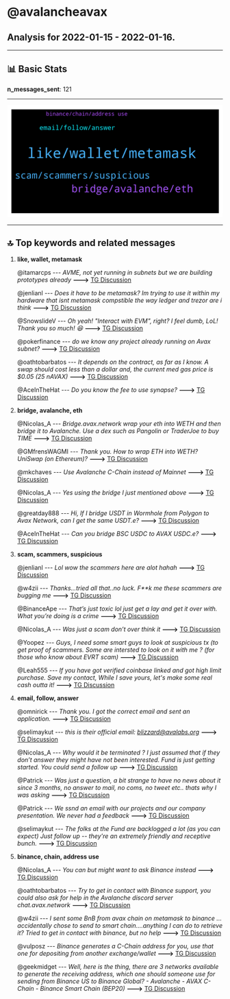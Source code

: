 # **@avalancheavax**
 ## Analysis for **2022-01-15** - **2022-01-16**.

---

## 📊 **Basic Stats**

**n_messages_sent**: 121

---
![wordcloud](avalancheavax_1Days_wordcloud.png)

---


## 🔝 **Top keywords and related messages**

1. **like, wallet, metamask**

    @itamarcps --- *AVME, not yet running in subnets but we are building prototypes already* **--->** [TG Discussion](https://t.me/avalancheavax/322431)

    @jenlianl --- *Does it have to be metamask? Im trying to use it within my hardware that isnt metamask compstible the way ledger and trezor are i think* **--->** [TG Discussion](https://t.me/avalancheavax/322395)

    @SnowslideV --- *Oh yeah! "Interact with EVM", right? I feel dumb, LoL! Thank you so much! 😆* **--->** [TG Discussion](https://t.me/avalancheavax/322521)

    @pokerfinance --- *do we know any project already running on Avax subnet?* **--->** [TG Discussion](https://t.me/avalancheavax/322429)

    @oathtobarbatos --- *It depends on the contract, as far as I know. A swap should cost less than a dollar and, the current med gas price is $0.05 (25 nAVAX)* **--->** [TG Discussion](https://t.me/avalancheavax/322385)

    @AceInTheHat --- *Do you know the fee to use synapse?* **--->** [TG Discussion](https://t.me/avalancheavax/322471)

2. **bridge, avalanche, eth**

    @Nicolas_A --- *Bridge.avax.network wrap your eth into WETH and then bridge it to Avalanche. Use a dex such as Pangolin or TraderJoe to buy TIME* **--->** [TG Discussion](https://t.me/avalancheavax/322366)

    @GMfrensWAGMI --- *Thank you. How to wrap ETH into WETH? UniSwap (on Ethereum)?* **--->** [TG Discussion](https://t.me/avalancheavax/322372)

    @mkchaves --- *Use Avalanche C-Chain instead of Mainnet* **--->** [TG Discussion](https://t.me/avalancheavax/322520)

    @Nicolas_A --- *Yes using the bridge I just mentioned above* **--->** [TG Discussion](https://t.me/avalancheavax/322468)

    @greatday888 --- *Hi, If I bridge USDT in Wormhole from Polygon to Avax Network, can I get the same USDT.e?* **--->** [TG Discussion](https://t.me/avalancheavax/322455)

    @AceInTheHat --- *Can you bridge BSC USDC to AVAX USDC.e?* **--->** [TG Discussion](https://t.me/avalancheavax/322465)

3. **scam, scammers, suspicious**

    @jenlianl --- *Lol wow the scammers here are alot hahah* **--->** [TG Discussion](https://t.me/avalancheavax/322386)

    @w4zii --- *Thanks...tried all that..no luck.  F**k me these scammers are bugging me* **--->** [TG Discussion](https://t.me/avalancheavax/322619)

    @BinanceApe --- *That’s just toxic lol just get a lay and get it over with. What you’re doing is a crime* **--->** [TG Discussion](https://t.me/avalancheavax/322531)

    @Nicolas_A --- *Was just a scam don’t over think it* **--->** [TG Discussion](https://t.me/avalancheavax/322532)

    @Yoopez --- *Guys, I need some smart guys to look at suspicious tx (to get proof of scammers. Some are intersted to look on it with me ? (for those who know about EVRT scam)* **--->** [TG Discussion](https://t.me/avalancheavax/322683)

    @Leah555 --- *If you have got verified coinbase linked and got high limit purchase.   Save my contact, While I save yours, let's make some real cash outta it!* **--->** [TG Discussion](https://t.me/avalancheavax/322641)

4. **email, follow, answer**

    @omnirick --- *Thank you. I got the correct email and sent an application.* **--->** [TG Discussion](https://t.me/avalancheavax/322697)

    @selimaykut --- *this is their official email: blizzard@avalabs.org* **--->** [TG Discussion](https://t.me/avalancheavax/322668)

    @Nicolas_A --- *Why would it be terminated ? I just assumed that if they don’t answer they might have not been interested. Fund is just getting started. You could send a follow up* **--->** [TG Discussion](https://t.me/avalancheavax/322677)

    @Patrick --- *Was just a question, a bit strange to have no news about it since 3 months, no answer to mail, no coms, no tweet etc.. thats why I was asking* **--->** [TG Discussion](https://t.me/avalancheavax/322680)

    @Patrick --- *We ssnd an email with our projects and our company presentation. We never had a feedback* **--->** [TG Discussion](https://t.me/avalancheavax/322648)

    @selimaykut --- *The folks at the Fund are backlogged a lot (as you can expect) Just follow up -- they're an extremely friendly and receptive bunch.* **--->** [TG Discussion](https://t.me/avalancheavax/322669)

5. **binance, chain, address use**

    @Nicolas_A --- *You can but might want to ask Binance instead* **--->** [TG Discussion](https://t.me/avalancheavax/322687)

    @oathtobarbatos --- *Try to get in contact with Binance support, you could also ask for help in the Avalanche discord server chat.avax.network* **--->** [TG Discussion](https://t.me/avalancheavax/322618)

    @w4zii --- *I sent some BnB from avax chain on metamask to binance ... accidentally chose to send to smart chain....anything I can do to retrieve it?  Tried to get in contact with binance, but no help* **--->** [TG Discussion](https://t.me/avalancheavax/322617)

    @vulposz --- *Binance generates a C-Chain address for you, use that one for depositing from another exchange/wallet* **--->** [TG Discussion](https://t.me/avalancheavax/322690)

    @geekmidget --- *Well, here is the thing, there are 3 networks available to generate the receiving address, which one should someone use for sending from Binance US to Binance Global?  - Avalanche  - AVAX C-Chain  - Binance Smart Chain (BEP20)* **--->** [TG Discussion](https://t.me/avalancheavax/322688)

